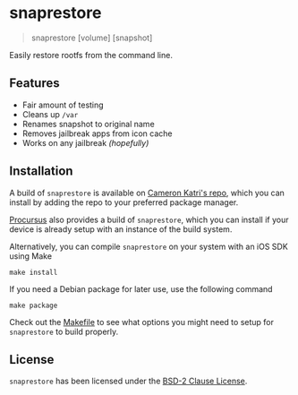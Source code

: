 # snaprestore

> snaprestore [volume] [snapshot]

Easily restore rootfs from the command line.

## Features

* Fair amount of testing
* Cleans up `/var`
* Renames snapshot to original name
* Removes jailbreak apps from icon cache
* Works on any jailbreak *(hopefully)*

## Installation

A build of `snaprestore` is available on [Cameron Katri's repo](https://cameronkatri.com/), which you can install by adding the repo to your preferred package manager.

[Procursus](https://github.com/ProcursusTeam/Procursus) also provides a build of `snaprestore`, which you can install if your device is already setup with an instance of the build system.

Alternatively, you can compile `snaprestore` on your system with an iOS SDK using Make

    make install

If you need a Debian package for later use, use the following command

    make package

Check out the [Makefile](Makefile) to see what options you might need to setup for `snaprestore` to build properly.

## License

`snaprestore` has been licensed under the [BSD-2 Clause License](LICENCE).
